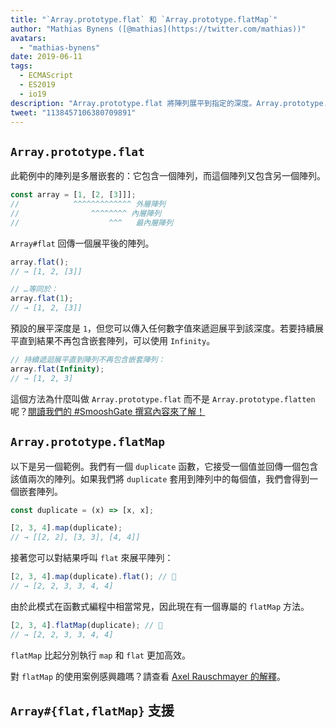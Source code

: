 ```yaml
---
title: "`Array.prototype.flat` 和 `Array.prototype.flatMap`"
author: "Mathias Bynens ([@mathias](https://twitter.com/mathias))"
avatars: 
  - "mathias-bynens"
date: 2019-06-11
tags: 
  - ECMAScript
  - ES2019
  - io19
description: "Array.prototype.flat 將陣列展平到指定的深度。Array.prototype.flatMap 等同於先執行 map 再分別執行 flat。"
tweet: "1138457106380709891"
---
```

## `Array.prototype.flat`

此範例中的陣列是多層嵌套的：它包含一個陣列，而這個陣列又包含另一個陣列。

```js
const array = [1, [2, [3]]];
//            ^^^^^^^^^^^^^ 外層陣列
//                ^^^^^^^^ 內層陣列
//                    ^^^   最內層陣列
```

`Array#flat` 回傳一個展平後的陣列。

```js
array.flat();
// → [1, 2, [3]]

// …等同於：
array.flat(1);
// → [1, 2, [3]]
```

預設的展平深度是 `1`，但您可以傳入任何數字值來遞迴展平到該深度。若要持續展平直到結果不再包含嵌套陣列，可以使用 `Infinity`。

```js
// 持續遞迴展平直到陣列不再包含嵌套陣列：
array.flat(Infinity);
// → [1, 2, 3]
```

這個方法為什麼叫做 `Array.prototype.flat` 而不是 `Array.prototype.flatten` 呢？[閱讀我們的 #SmooshGate 撰寫內容來了解！](https://developers.google.com/web/updates/2018/03/smooshgate)

## `Array.prototype.flatMap`

以下是另一個範例。我們有一個 `duplicate` 函數，它接受一個值並回傳一個包含該值兩次的陣列。如果我們將 `duplicate` 套用到陣列中的每個值，我們會得到一個嵌套陣列。

```js
const duplicate = (x) => [x, x];

[2, 3, 4].map(duplicate);
// → [[2, 2], [3, 3], [4, 4]]
```

接著您可以對結果呼叫 `flat` 來展平陣列：

```js
[2, 3, 4].map(duplicate).flat(); // 🐌
// → [2, 2, 3, 3, 4, 4]
```

由於此模式在函數式編程中相當常見，因此現在有一個專屬的 `flatMap` 方法。

```js
[2, 3, 4].flatMap(duplicate); // 🚀
// → [2, 2, 3, 3, 4, 4]
```

`flatMap` 比起分別執行 `map` 和 `flat` 更加高效。

對 `flatMap` 的使用案例感興趣嗎？請查看 [Axel Rauschmayer 的解釋](https://exploringjs.com/impatient-js/ch_arrays.html#flatmap-mapping-to-zero-or-more-values)。

## `Array#{flat,flatMap}` 支援

<feature-support chrome="69 /blog/v8-release-69#javascript-language-features"
                 firefox="62"
                 safari="12"
                 nodejs="11"
                 babel="yes https://github.com/zloirock/core-js#ecmascript-array"></feature-support>
